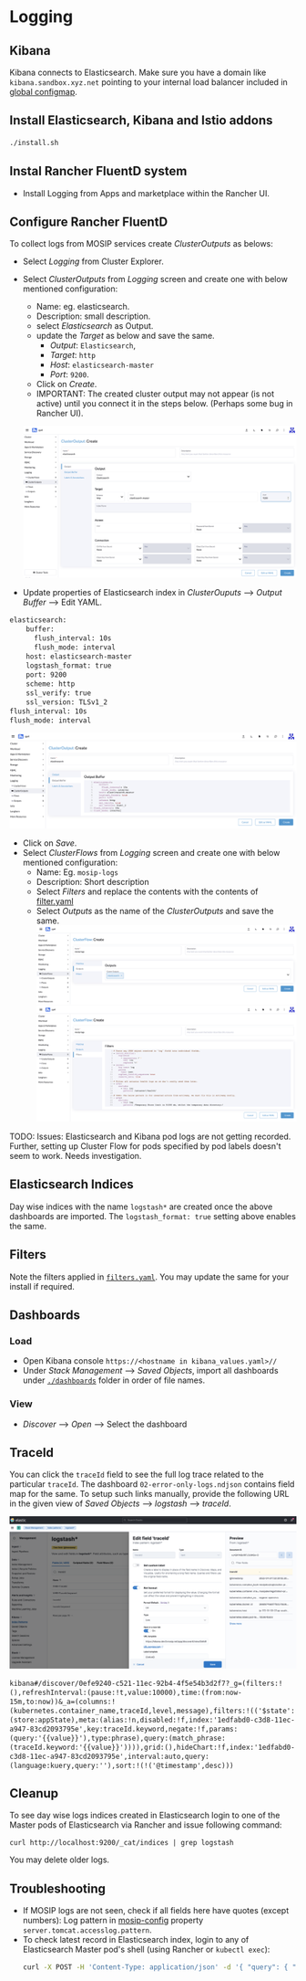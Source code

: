 # Logging

## Kibana
Kibana connects to Elasticsearch. Make sure you have a domain like `kibana.sandbox.xyz.net` pointing to your internal load balancer included in [global configmap](../mosip/global_configmap.yaml.sample).

## Install Elasticsearch, Kibana and Istio addons
```sh 
./install.sh
```

## Instal Rancher FluentD system
* Install Logging from Apps and marketplace within the Rancher UI.

## Configure Rancher FluentD
To collect logs from MOSIP services create _ClusterOutputs_ as belows:
* Select _Logging_ from Cluster Explorer.
* Select _ClusterOutputs_ from _Logging_ screen and create one with below mentioned configuration:
    *  Name: eg. elasticsearch.
    *  Description: small description.
    *  select _Elasticsearch_ as Output.
    *  update the _Target_ as below and save the same.
        * _Output_: `Elasticsearch`, 
        * _Target_: `http`
        * _Host_: `elasticsearch-master` 
        * _Port_: `9200`.
    * Click on _Create_.
    * IMPORTANT: The created cluster output may not appear (is not active) until you connect it in the steps below. (Perhaps some bug in Rancher UI).
    
    ![](../docs/_images/clusteroutput.png)
    
* Update properties of Elasticsearch index in _ClusterOuputs_ --> _Output Buffer_ --> Edit YAML.
```
elasticsearch:
    buffer:
      flush_interval: 10s
      flush_mode: interval
    host: elasticsearch-master
    logstash_format: true
    port: 9200
    scheme: http
    ssl_verify: true
    ssl_version: TLSv1_2
flush_interval: 10s
flush_mode: interval
```
![](../docs/_images/clusteroutput-properties.png)
    
* Click on _Save_.
* Select _ClusterFlows_ from _Logging_ screen and create one with below mentioned configuration: 
    * Name: Eg. `mosip-logs`
    * Description: Short description
    * Select _Filters_ and replace the contents with the contents of [filter.yaml](./filter.yaml)
    * Select _Outputs_ as the name of the _ClusterOutputs_ and save the same.
    ![](../docs/_images/clusterflow-outputs.png)
    ![](../docs/_images/clusterflow-filter.png)
    
TODO: Issues: Elasticsearch and Kibana pod logs are not getting recorded. Further, setting up Cluster Flow for pods specified by pod labels doesn't seem to work. Needs investigation.

## Elasticsearch Indices
Day wise indices with the name `logstash*` are created once the above dashboards are imported. The `logstash_format: true` setting above enables the same.

## Filters
Note the filters applied in [`filters.yaml`](filters.yaml). You may update the same for your install if required. 

## Dashboards
### Load
* Open Kibana console `https://<hostname in kibana_values.yaml>//`
* Under _Stack Management_ --> _Saved Objects_, import all dashboards under [`./dashboards`](./dashboards) folder in order of file names. 
### View
* _Discover_ --> _Open_ --> Select the dashboard

## TraceId
You can click the `traceId` field to see the full log trace related to the particular `traceId`. The dashboard `02-error-only-logs.ndjson` contains field map for the same.  To setup such links manually, provide the following URL in the given view of _Saved Objects_ --> _logstash_ --> _traceId_.

![](../docs/_images/traceid-kibana-setting.png)
 
```
kibana#/discover/0efe9240-c521-11ec-92b4-4f5e54b3d2f7?_g=(filters:!(),refreshInterval:(pause:!t,value:10000),time:(from:now-15m,to:now))&_a=(columns:!(kubernetes.container_name,traceId,level,message),filters:!(('$state':(store:appState),meta:(alias:!n,disabled:!f,index:'1edfabd0-c3d8-11ec-a947-83cd2093795e',key:traceId.keyword,negate:!f,params:(query:'{{value}}'),type:phrase),query:(match_phrase:(traceId.keyword:'{{value}}')))),grid:(),hideChart:!f,index:'1edfabd0-c3d8-11ec-a947-83cd2093795e',interval:auto,query:(language:kuery,query:''),sort:!(!('@timestamp',desc)))
```

## Cleanup
To see day wise logs indices created in Elasticsearch login to one of the Master pods of Elasticsearch via Rancher and issue following command:
```
curl http://localhost:9200/_cat/indices | grep logstash
```
You may delete older logs.

## Troubleshooting
* If MOSIP logs are not seen, check if all fields here have quotes (except numbers):
Log pattern in [mosip-config](https://github.com/mosip/mosip-config/blob/develop3-v3/application-default.properties) property `server.tomcat.accesslog.pattern`.
* To check latest record in Elasticsearch index, login to any of Elasticsearch Master pod's shell (using Rancher or `kubectl exec`):
    ```sh
    curl -X POST -H 'Content-Type: application/json' -d '{ "query": { "match_all": {} }, "size": 1, "sort": [ { "@timestamp": { "order": "desc" } } ] }' http://localhost:9200/<index-name>/_search
    ```

